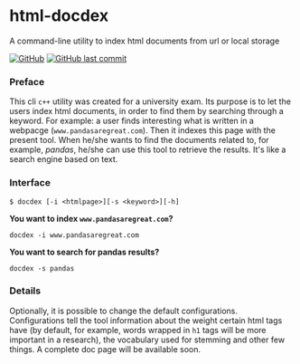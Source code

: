 # html-docdex
A command-line utility to index html documents from url or local storage

[![GitHub](https://img.shields.io/github/license/Mr5he11/html-docdex?style=flat-square)](https://github.com/Mr5he11/html-docdex/blob/master/LICENSE)
[![GitHub last commit](https://img.shields.io/github/last-commit/Mr5he11/html-docdex?style=flat-square)](https://github.com/Mr5he11/html-docdex/commits/master)



### Preface
This cli `c++` utility was created for a university exam. Its purpose is to let the users index html documents, in order to find them by searching through a keyword.
For example: a user finds interesting what is written in a webpacge (`www.pandasaregreat.com`). Then it indexes this page with the present tool.
When he/she wants to find the documents related to, for example, *pandas*, he/she can use this tool to retrieve the results. It's like a search engine based on text.

### Interface
```{bash}
$ docdex [-i <htmlpage>][-s <keyword>][-h]
```

**You want to index `www.pandasaregreat.com`?**

`docdex -i www.pandasaregreat.com`

**You want to search for pandas results?**

`docdex -s pandas`

### Details
Optionally, it is possible to change the default configurations.
Configurations tell the tool information about the weight certain html tags have (by default, for example, words wrapped in `h1` tags will be more important in a research),
the vocabulary used for stemming and other few things. A complete doc page will be available soon.
